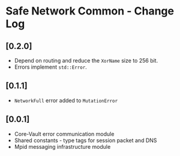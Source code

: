 # Safe Network Common - Change Log

## [0.2.0]
- Depend on routing and reduce the `XorName` size to 256 bit.
- Errors implement `std::Error`.

## [0.1.1]
- `NetworkFull` error added to `MutationError`

## [0.0.1]
- Core-Vault error communication module
- Shared constants - type tags for session packet and DNS
- Mpid messaging infrastructure module
